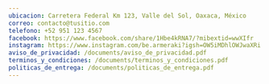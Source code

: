 ```yaml
---
ubicacion: Carretera Federal Km 123, Valle del Sol, Oaxaca, México
correo: contacto@tusitio.com
telefono: +52 951 123 4567
facebook: https://www.facebook.com/share/1Hbe4kRNA7/?mibextid=wwXIfr
instagram: https://www.instagram.com/be.armeraki?igsh=OW5iMDhlOWJwaXRi
aviso_de_privacidad: /documents/aviso_de_privacidad.pdf
terminos_y_condiciones: /documents/terminos_y_condiciones.pdf
politicas_de_entrega: /documents/politicas_de_entrega.pdf
---
```

